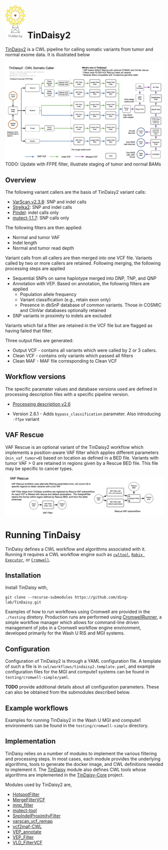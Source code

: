 # <img src="docs/TinDaisy.v1.2.png" width="64"/> TinDaisy2

[TinDaisy2](https://github.com/ding-lab/TinDaisy) is a CWL pipeline for calling
somatic variants from tumor and normal exome data.  It is illustrated below

![TinDaisy Workflow illustration](docs/TinDaisy2.workflow.v1.6.png)
TODO: Update with FFPE filter, illustrate staging of tumor and normal BAMs

## Overview

The following variant callers are the basis of TinDaisy2 variant calls:
* [VarScan.v2.3.8](http://varscan.sourceforge.net/): SNP and indel calls
* [Strelka2](https://github.com/Illumina/strelka.git): SNP and indel calls
* [Pindel](https://github.com/ding-lab/pindel.git): indel calls only
* [mutect-1.1.7](https://github.com/broadinstitute/mutect): SNP calls only

The following filters are then applied:
* Normal and tumor VAF
* Indel length
* Normal and tumor read depth

Variant calls from all callers are then merged into one VCF file.  Variants called by
two or more callers are retained.  Following merging, the following processing steps
are applied
* Sequential SNPs on same haplotype merged into DNP, TNP, and QNP 
* Annotation with VEP.  Based on annotation, the following filters are applied
    * Population allele frequency 
    * Variant classification (e.g., retain exon only)
    * Presence in dbSnP database of common variants. Those in COSMIC and ClinVar
      databases optionally retained
* SNP variants in proximity to indels are excluded

Variants which fail a filter are retained in the VCF file but are flagged as having
failed that filter.

Three output files are generated:
* Output VCF - contains all variants which were called by 2 or 3 callers.
* Clean VCF - contains only variants which passed all filters
* Clean MAF - MAF file corresponding to Clean VCF

## Workflow versions

The specific paramater values and database versions used are defined in processing
description files with a specific pipeline version.
* [Processing description v2.6](docs/processing_description.v2.6.md)

* Version 2.6.1 - Adds `bypass_classification` parameter.  Also introducing `-ffpe` variant


## VAF Rescue

VAF Rescue is an optional variant of the TinDaisy2 workflow which implements a position-aware VAF filter which applies different
parameters (`min_vaf_tumor=0`) based on location as defined in a
BED file.  Variants with tumor VAF > 0 are retained in regions
given by a Rescue BED file.  This file may be specific to cancer types.

![TinDaisy VAF Rescue schematic](docs/TinDaisy2.VAFRescue.v1.3.png)

# Running TinDaisy

TinDaisy defines a CWL workflow and algorithms associated with it.  Running it
requires a CWL workflow engine such as [`cwltool`](https://github.com/common-workflow-language/cwltool), 
[`Rabix Executor`](http://docs.rabix.io/rabix-executor-home), or [`Cromwell`](https://cromwell.readthedocs.io/en/stable/).

## Installation

Install TinDaisy with,
```
git clone --recurse-submodules https://github.com/ding-lab/TinDaisy.git
```

Examples of how to run workflows using Cromwell are provided in the
`./testing` diretory.  Production runs are performed using 
[CromwellRunner](https://github.com/ding-lab/CromwellRunner.git),
a simple workflow manager which allows for command-line driven management of jobs in
a Cromwell workflow engine environment, developed primarily for the Wash U RIS and MGI systems.

## Configuration

Configuration of TinDaisy2 is through a YAML configuration file.  A template of such
a file is in `cwl/workflows/tindaisy2.template.yaml`, and example configuration
files for the MGI and compute1 systems can be found in `testing/cromwell-simple/yaml`.

**TODO** provide additional details about all configuration parameters.  These can also be obtained
from the submodules described below.

## Example workflows

Examples for running TinDaisy2 in the Wash U MGI and compute1 environments can be found in
the `testing/cromwell-simple` directory.

## Implementation

TinDaisy relies on a number of modules to implement the various filtering and
processing steps.  In most cases, each module provides the underlying
algorithms, tools to generate the docker image, and CWL definitions needed to
implement it.  The [TinDaisy](/Users/mwyczalk/Projects/TinDaisy/TinDaisy)
module also defines CWL tools whose algorithms are implemented in the
[TinDaisy-Core](https://github.com/ding-lab/TinDaisy-Core) project.

Modules used by TinDaisy2 are,
* [HotspotFilter](https://github.com/ding-lab/HotspotFilter.git)
* [MergeFilterVCF](https://github.com/ding-lab/MergeFilterVCF.git)
* [mnp_filter](https://github.com/ding-lab/mnp_filter)
* [mutect-tool](https://github.com/mwyczalkowski/mutect-tool)
* [SnpIndelProximityFilter](https://github.com/ding-lab/SnpIndelProximityFilter)
* [varscan_vcf_remap](https://github.com/ding-lab/varscan_vcf_remap)
* [vcf2maf-CWL](https://github.com/ding-lab/vcf2maf-CWL.git)
* [VEP_annotate](https://github.com/ding-lab/VEP_annotate.git)
* [VEP_Filter](https://github.com/ding-lab/VEP_Filter.git)
* [VLD_FilterVCF](https://github.com/ding-lab/VLD_FilterVCF.git)

